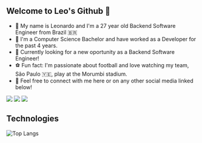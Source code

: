 ## Welcome to Leo's Github 👋

- :man: My name is Leonardo and I'm a 27 year old Backend Software Engineer from Brazil :brazil:
- :book: I'm a Computer Science Bachelor and have worked as a Developer for the past 4 years. 
- :eyes: Currently looking for a new oportunity as a Backend Software Engineer!
- :soccer: Fun fact: I'm passionate about football and love watching my team, São Paulo 🇾🇪, play at the Morumbi stadium.
- :link: Feel free to connect with me here or on any other social media linked below!

<a href="https://linkedin.com/in/leoffreitas"><img src="https://img.shields.io/badge/linkedin-0077B5.svg?style=for-the-badge&logo=linkedin&logoColor=white"/></a>
<a href="https://twitter.com/DevLeofreitas"><img src="https://img.shields.io/badge/twitter-1DA1F2.svg?style=for-the-badge&logo=twitter&logoColor=white"/></a>
<a href="mailto:leofdefreitas@gmail.com"><img src="https://img.shields.io/badge/gmail-%23D14836.svg?&style=for-the-badge&logo=gmail&logoColor=white" /></a>

## Technologies

![Top Langs](https://github-readme-stats.vercel.app/api/top-langs/?username=leofdefreitas&layout=compact&theme=dark&hide_border=true)

